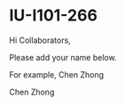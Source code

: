 # IU-I101-266

Hi Collaborators,

Please add your name below. 

For example, Chen Zhong

Chen Zhong
